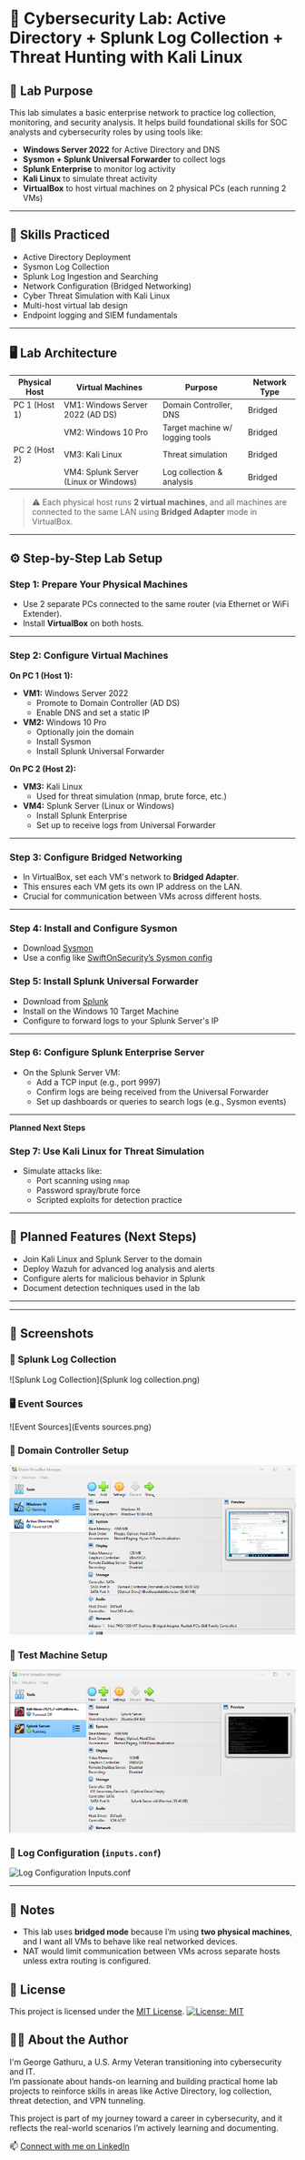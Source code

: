 # 🔐 Cybersecurity Lab: Active Directory + Splunk Log Collection + Threat Hunting with Kali Linux

## 🧠 Lab Purpose  
This lab simulates a basic enterprise network to practice log collection, monitoring, and security analysis. It helps build foundational skills for SOC analysts and cybersecurity roles by using tools like:

- **Windows Server 2022** for Active Directory and DNS  
- **Sysmon + Splunk Universal Forwarder** to collect logs  
- **Splunk Enterprise** to monitor log activity  
- **Kali Linux** to simulate threat activity  
- **VirtualBox** to host virtual machines on 2 physical PCs (each running 2 VMs)

---

## 🧠 Skills Practiced

- Active Directory Deployment  
- Sysmon Log Collection  
- Splunk Log Ingestion and Searching  
- Network Configuration (Bridged Networking)  
- Cyber Threat Simulation with Kali Linux  
- Multi-host virtual lab design  
- Endpoint logging and SIEM fundamentals  

---

## 🖥️ Lab Architecture

| Physical Host | Virtual Machines                         | Purpose                        | Network Type |
|---------------|------------------------------------------|--------------------------------|---------------|
| PC 1 (Host 1) | VM1: Windows Server 2022 (AD DS)         | Domain Controller, DNS         | Bridged       |
|               | VM2: Windows 10 Pro                      | Target machine w/ logging tools| Bridged       |
| PC 2 (Host 2) | VM3: Kali Linux                          | Threat simulation              | Bridged       |
|               | VM4: Splunk Server (Linux or Windows)    | Log collection & analysis      | Bridged       |

> ⚠️ Each physical host runs **2 virtual machines**, and all machines are connected to the same LAN using **Bridged Adapter** mode in VirtualBox.

---

## ⚙️ Step-by-Step Lab Setup

### Step 1: Prepare Your Physical Machines
- Use 2 separate PCs connected to the same router (via Ethernet or WiFi Extender).
- Install **VirtualBox** on both hosts.

---

### Step 2: Configure Virtual Machines

**On PC 1 (Host 1):**
- **VM1:** Windows Server 2022
  - Promote to Domain Controller (AD DS)
  - Enable DNS and set a static IP
- **VM2:** Windows 10 Pro
  - Optionally join the domain
  - Install Sysmon
  - Install Splunk Universal Forwarder

**On PC 2 (Host 2):**
- **VM3:** Kali Linux
  - Used for threat simulation (nmap, brute force, etc.)
- **VM4:** Splunk Server (Linux or Windows)
  - Install Splunk Enterprise
  - Set up to receive logs from Universal Forwarder

---

### Step 3: Configure Bridged Networking
- In VirtualBox, set each VM's network to **Bridged Adapter**.
- This ensures each VM gets its own IP address on the LAN.
- Crucial for communication between VMs across different hosts.

---

### Step 4: Install and Configure Sysmon
- Download [Sysmon](https://learn.microsoft.com/en-us/sysinternals/downloads/sysmon)
- Use a config like [SwiftOnSecurity’s Sysmon config](https://github.com/SwiftOnSecurity/sysmon-config)


### Step 5: Install Splunk Universal Forwarder
- Download from [Splunk](https://www.splunk.com/en_us/download/universal-forwarder.html)
- Install on the Windows 10 Target Machine
- Configure to forward logs to your Splunk Server's IP

---

### Step 6: Configure Splunk Enterprise Server
- On the Splunk Server VM:
  - Add a TCP input (e.g., port 9997)
  - Confirm logs are being received from the Universal Forwarder
  - Set up dashboards or queries to search logs (e.g., Sysmon events)

---
**Planned Next Steps**
### Step 7: Use Kali Linux for Threat Simulation 
- Simulate attacks like:
  - Port scanning using `nmap`
  - Password spray/brute force
  - Scripted exploits for detection practice

---

## 🔭 Planned Features (Next Steps)
- Join Kali Linux and Splunk Server to the domain
- Deploy Wazuh for advanced log analysis and alerts
- Configure alerts for malicious behavior in Splunk
- Document detection techniques used in the lab

---
---

## 📸 Screenshots

### 🔧 Splunk Log Collection
![Splunk Log Collection](Splunk log collection.png)

### 🖥️ Event Sources
![Event Sources](Events sources.png)

### 🏢 Domain Controller Setup
![Domain Controller Setup](Domain_Controller_setup.png)

### 🧪 Test Machine Setup
![Test Machine Setup](Test_Machine_setup.png)

### 📄 Log Configuration (`inputs.conf`)
![Log Configuration Inputs.conf](Log_configuration_inputs.conf.png)


---

## 🧾 Notes
- This lab uses **bridged mode** because I’m using **two physical machines**, and I want all VMs to behave like real networked devices.
- NAT would limit communication between VMs across separate hosts unless extra routing is configured.




## 🧾 License

This project is licensed under the [MIT License](LICENSE).
[![License: MIT](https://img.shields.io/badge/License-MIT-yellow.svg)](https://opensource.org/licenses/MIT)



## 👨‍💻 About the Author

I'm George Gathuru, a U.S. Army Veteran transitioning into cybersecurity and IT.  
I’m passionate about hands-on learning and building practical home lab projects to reinforce skills in areas like Active Directory, log collection, threat detection, and VPN tunneling.

This project is part of my journey toward a career in cybersecurity, and it reflects the real-world scenarios I’m actively learning and documenting.

📫 [Connect with me on LinkedIn](https://www.linkedin.com/in/georgegathuru)













